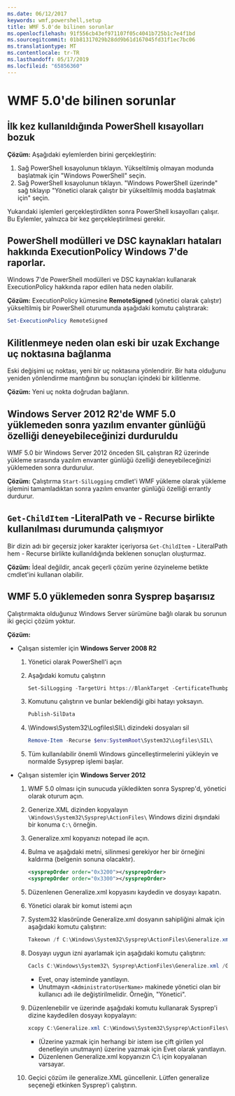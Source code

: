 ```yaml
---
ms.date: 06/12/2017
keywords: wmf,powershell,setup
title: WMF 5.0'de bilinen sorunlar
ms.openlocfilehash: 91f556cb43ef971107f05c4041b725b1c7e4f1bd
ms.sourcegitcommit: 01b81317029b28dd9b61d167045fd31f1ec7bc06
ms.translationtype: MT
ms.contentlocale: tr-TR
ms.lasthandoff: 05/17/2019
ms.locfileid: "65856360"
---
```

# <a name="known-issues-in-wmf-50"></a>WMF 5.0'de bilinen sorunlar

## <a name="powershell-shortcuts-are-broken-when-used-for-the-first-time"></a>İlk kez kullanıldığında PowerShell kısayolları bozuk

**Çözüm:** Aşağıdaki eylemlerden birini gerçekleştirin:

1. Sağ PowerShell kısayolunun tıklayın. Yükseltilmiş olmayan modunda başlatmak için "Windows PowerShell" seçin.
2. Sağ PowerShell kısayolunun tıklayın. "Windows PowerShell üzerinde" sağ tıklayıp "Yönetici olarak çalıştır bir yükseltilmiş modda başlatmak için" seçin.

Yukarıdaki işlemleri gerçekleştirdikten sonra PowerShell kısayolları çalışır. Bu Eylemler, yalnızca bir kez gerçekleştirilmesi gerekir.

## <a name="powershell-modules-and-dsc-resources-report-errors-about-executionpolicy-on-windows-7"></a>PowerShell modülleri ve DSC kaynakları hataları hakkında ExecutionPolicy Windows 7'de raporlar.

Windows 7'de PowerShell modülleri ve DSC kaynakları kullanarak ExecutionPolicy hakkında rapor edilen hata neden olabilir.

**Çözüm:** ExecutionPolicy kümesine **RemoteSigned** (yönetici olarak çalıştır) yükseltilmiş bir PowerShell oturumunda aşağıdaki komutu çalıştırarak:

```powershell
Set-ExecutionPolicy RemoteSigned
```

## <a name="connecting-to-an-old-remote-exchange-endpoint-causes-a-crash"></a>Kilitlenmeye neden olan eski bir uzak Exchange uç noktasına bağlanma

Eski değişimi uç noktası, yeni bir uç noktasına yönlendirir. Bir hata olduğunu yeniden yönlendirme mantığının bu sonuçları içindeki bir kilitlenme.

**Çözüm:** Yeni uç nokta doğrudan bağlanın.

## <a name="software-inventory-logging-feature-is-erroneously-stopped-after-wmf-50-installation-on-windows-server-2012-r2"></a>Windows Server 2012 R2'de WMF 5.0 yüklemeden sonra yazılım envanter günlüğü özelliği deneyebileceğinizi durduruldu

WMF 5.0 bir Windows Server 2012 önceden SIL çalıştıran R2 üzerinde yükleme sırasında yazılım envanter günlüğü özelliği deneyebileceğinizi yüklemeden sonra durdurulur.

**Çözüm:** Çalıştırma `Start-SilLogging` cmdlet'i WMF yükleme olarak yükleme işlemini tamamladıktan sonra yazılım envanter günlüğü özelliği errantly durdurur.

## <a name="get-childitem-does-not-work-if--literalpath-and--recurse-are-used-together"></a>`Get-ChildItem` -LiteralPath ve - Recurse birlikte kullanılması durumunda çalışmıyor

Bir dizin adı bir geçersiz joker karakter içeriyorsa `Get-ChildItem` - LiteralPath hem - Recurse birlikte kullanıldığında beklenen sonuçları oluşturmaz.

**Çözüm:** İdeal değildir, ancak geçerli çözüm yerine özyineleme betikte cmdlet'ini kullanan olabilir.

## <a name="sysprep-fails-after-wmf-50-installation"></a>WMF 5.0 yüklemeden sonra Sysprep başarısız

Çalıştırmakta olduğunuz Windows Server sürümüne bağlı olarak bu sorunun iki geçici çözüm yoktur.

**Çözüm:**

- Çalışan sistemler için **Windows Server 2008 R2**
  1. Yönetici olarak PowerShell'i açın
  2. Aşağıdaki komutu çalıştırın

     ```powershell
     Set-SilLogging -TargetUri https://BlankTarget -CertificateThumbprint 0123456789
     ```

  3. Komutunu çalıştırın ve bunlar beklendiği gibi hatayı yoksayın.

     ```powershell
     Publish-SilData
     ```

  4. \Windows\System32\Logfiles\SIL\ dizindeki dosyaları sil

     ```powershell
     Remove-Item -Recurse $env:SystemRoot\System32\Logfiles\SIL\
     ```

  5. Tüm kullanılabilir önemli Windows güncelleştirmelerini yükleyin ve normalde Sysyprep işlemi başlar.

- Çalışan sistemler için **Windows Server 2012**
  1. WMF 5.0 olması için sunucuda yükledikten sonra Sysprep'd, yönetici olarak oturum açın.
  2. Generize.XML dizinden kopyalayın `\Windows\System32\Sysprep\ActionFiles\` Windows dizini dışındaki bir konuma `C:\` örneğin.
  3. Generalize.xml kopyanızı notepad ile açın.
  4. Bulma ve aşağıdaki metni, silinmesi gerekiyor her bir örneğini kaldırma (belgenin sonuna olacaktır).

     ```xml
     <sysprepOrder order="0x3200"></sysprepOrder>
     <sysprepOrder order="0x3300"></sysprepOrder>
     ```

  5. Düzenlenen Generalize.xml kopyasını kaydedin ve dosyayı kapatın.
  6. Yönetici olarak bir komut istemi açın
  7. System32 klasöründe Generalize.xml dosyanın sahipliğini almak için aşağıdaki komutu çalıştırın:

     ```powershell
     Takeown /f C:\Windows\System32\Sysprep\ActionFiles\Generalize.xml
     ```

  8. Dosyayı uygun izni ayarlamak için aşağıdaki komutu çalıştırın:

     ```powershell
     Cacls C:\Windows\System32\ Sysprep\ActionFiles\Generalize.xml /G `<AdministratorUserName>`:F
     ```

     - Evet, onay isteminde yanıtlayın.
     - Unutmayın `<AdministratorUserName>` makinede yönetici olan bir kullanıcı adı ile değiştirilmelidir. Örneğin, "Yönetici".

  9. Düzenlenebilir ve üzerinde aşağıdaki komutu kullanarak Sysprep'i dizine kaydedilen dosyayı kopyalayın:

     ```powershell
     xcopy C:\Generalize.xml C:\Windows\System32\Sysprep\ActionFiles\Generalize.xml
     ```

     - (Üzerine yazmak için herhangi bir istem ise çift girilen yol denetleyin unutmayın) üzerine yazmak için Evet olarak yanıtlayın.
     - Düzenlenen Generalize.xml kopyanızın C:\ için kopyalanan varsayar.

  10. Geçici çözüm ile generalize.XML güncellenir. Lütfen generalize seçeneği etkinken Sysprep'i çalıştırın.